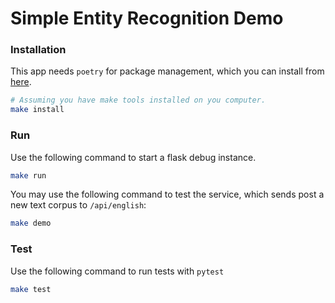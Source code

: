 # Simple Entity Recognition Demo


### Installation

This app needs `poetry` for package management, which you can install from [here](https://python-poetry.org/docs/#installation).

```bash
# Assuming you have make tools installed on you computer.
make install
```

### Run

Use the following command to start a flask debug instance.

```bash
make run
```

You may use the following command to test the service, which sends post a new text corpus to `/api/english`:

```bash
make demo
```

### Test

Use the following command to run tests with `pytest`

```bash
make test
```
